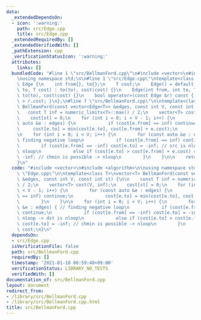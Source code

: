 ```yaml
---
data:
  _extendedDependsOn:
  - icon: ':warning:'
    path: src/Edge.cpp
    title: src/Edge.cpp
  _extendedRequiredBy: []
  _extendedVerifiedWith: []
  _pathExtension: cpp
  _verificationStatusIcon: ':warning:'
  attributes:
    links: []
  bundledCode: "#line 1 \"src/BellmanFord.cpp\"\n#include <vector>\n#include <algorithm>\n\
    \nusing namespace std;\n\n#line 1 \"src/Edge.cpp\"\ntemplate<class T>\nstruct\
    \ Edge {\n    int from{}, to{};\n    T cost;\n    Edge() = default;\n    Edge(int\
    \ to, T cost) : to(to), cost(cost) {}\n    Edge(int from, int to, T cost) : from(from),\
    \ to(to), cost(cost) {}\n    bool operator>(const Edge &r) const { return this->cost\
    \ > r.cost; }\n};\n#line 7 \"src/BellmanFord.cpp\"\n\ntemplate<class T>\nvector<T>\
    \ BellmanFord(const vector<Edge<T>> &edges, const int V, const int st) {\n\n \
    \   const T inf = numeric_limits<T>::max() / 2;\n    vector<T> cost(V, inf);\n\
    \    cost[st] = 0;\n    for (int i = 0; i < V - 1; i++) {\n        for (const\
    \ auto &e : edges) {\n            if (cost[e.from] == inf) continue;\n       \
    \     cost[e.to] = min(cost[e.to], cost[e.from] + e.cost);\n        }\n    }\n\
    \n    for (int i = 0; i < V; i++) {\n        for (const auto &e : edges) { //\
    \ finding negative loop\n            if (cost[e.from] == inf) continue;\n    \
    \        if (cost[e.from] == -inf) cost[e.to] = -inf; // src is nloop -> dst is\
    \ nloop\n            else if (cost[e.to] > cost[e.from] + e.cost) cost[e.to] =\
    \ -inf; // chmin is possible -> nloop\n        }\n    }\n\n    return cost;\n\
    }\n"
  code: "#include <vector>\n#include <algorithm>\n\nusing namespace std;\n\n#include\
    \ \"Edge.cpp\"\n\ntemplate<class T>\nvector<T> BellmanFord(const vector<Edge<T>>\
    \ &edges, const int V, const int st) {\n\n    const T inf = numeric_limits<T>::max()\
    \ / 2;\n    vector<T> cost(V, inf);\n    cost[st] = 0;\n    for (int i = 0; i\
    \ < V - 1; i++) {\n        for (const auto &e : edges) {\n            if (cost[e.from]\
    \ == inf) continue;\n            cost[e.to] = min(cost[e.to], cost[e.from] + e.cost);\n\
    \        }\n    }\n\n    for (int i = 0; i < V; i++) {\n        for (const auto\
    \ &e : edges) { // finding negative loop\n            if (cost[e.from] == inf)\
    \ continue;\n            if (cost[e.from] == -inf) cost[e.to] = -inf; // src is\
    \ nloop -> dst is nloop\n            else if (cost[e.to] > cost[e.from] + e.cost)\
    \ cost[e.to] = -inf; // chmin is possible -> nloop\n        }\n    }\n\n    return\
    \ cost;\n}\n"
  dependsOn:
  - src/Edge.cpp
  isVerificationFile: false
  path: src/BellmanFord.cpp
  requiredBy: []
  timestamp: '2021-01-18 08:59:48+09:00'
  verificationStatus: LIBRARY_NO_TESTS
  verifiedWith: []
documentation_of: src/BellmanFord.cpp
layout: document
redirect_from:
- /library/src/BellmanFord.cpp
- /library/src/BellmanFord.cpp.html
title: src/BellmanFord.cpp
---
```

